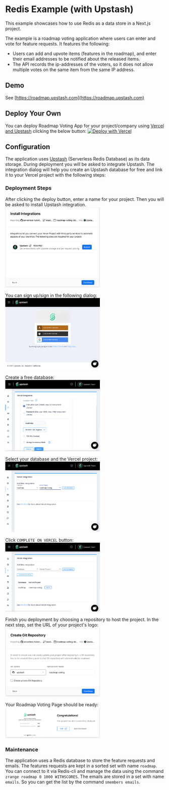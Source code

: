 # Redis Example (with Upstash)

This example showcases how to use Redis as a data store in a Next.js project. 

The example is a roadmap voting application where users can enter and vote for feature requests. It features the following:

- Users can add and upvote items (features in the roadmap), and enter their email addresses to be notified about the released items.
- The API records the ip-addresses of the voters, so it does not allow multiple votes on the same item from the same IP address.

## Demo
See
[https://roadmap.upstash.com](https://roadmap.upstash.com)
                                    
## Deploy Your Own
You can deploy Roadmap Voting App for your project/company using [Vercel and Upstash](https://vercel.com/integrations/upstash) clicking the below button:
[![Deploy with Vercel](https://vercel.com/button)](https://vercel.com/new/git/external?repository-url=https%3A%2F%2Fgithub.com%2Fupstash%2Fserverless-tutorials%2Ftree%2Fmaster%2Froadmap-voting-app&env=LOGO&envDescription=Enter%20URL%20for%20your%20project%2Fcompany%20logo&envLink=https%3A%2F%2Fdocs.upstash.com%2Fdocs%2Ftutorials%2Froadmap_voting_app&project-name=roadmap-voting&repo-name=roadmap-voting&demo-title=Roadmap%20Voting&demo-description=Roadmap%20Voting%20Page%20for%20Your%20Project&demo-url=https%3A%2F%2Froadmap.upstash.com&integration-ids=oac_V3R1GIpkoJorr6fqyiwdhl17)

## Configuration
The application uses [Upstash](https://upstash.com) (Serverless Redis Database) as its data storage. During deployment you will be asked to integrate Upstash. The integration dialog will help you create an Upstash database for free and link it to your Vercel project with the following steps:

### Deployment Steps
After clicking the deploy button, enter a name for your project. Then you will be asked to install Upstash integration.
<br/>
<img src="./docs/s2.png" width="300" />
<br/>

You can sign up/sign in the following dialog:
<br/>
<img src="./docs/s3.png" width="300" />
<br/>

Create a free database:
<br/>
<img src="./docs/s4.png" width="300" />
<br/>

Select your database and the Vercel project:
<br/>
<img src="./docs/s5.png" width="300" />
<br/>

Click `COMPLETE ON VERCEL` button:
<br/>
<img src="./docs/s6.png" width="300" />
<br/>

Finish you deployment by choosing a repository to host the project. In the next step, set the URL of your project's logo:
<br/>
<img src="./docs/s7.png" width="300" />
<br/>

Your Roadmap Voting Page should be ready:
<br/>
<img src="./docs/s8.png" width="300" />
<br/>

### Maintenance
The application uses a Redis database to store the feature requests and emails. The features requests are kept in a sorted set with name `roadmap`. You can connect to it via Redis-cli and manage the data using the command `zrange roadmap 0 1000 WITHSCORES`. The emails are stored in a set with name `emails`. So you can get the list by the command `smembers emails`.  



       
